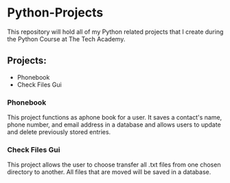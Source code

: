 # Python-Projects

This repository will hold all of my Python related projects that I create during the Python Course at The Tech Academy.

## Projects: 
* Phonebook
* Check Files Gui

### Phonebook 
This project functions as aphone book for a user. It saves a contact's name, phone number, and email address in a database and allows users to update and delete previously stored entries. 

### Check Files Gui
This project  allows the user to choose transfer all .txt files from one chosen directory to another. All files that are moved will be saved in a database.


